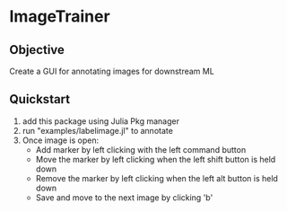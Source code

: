 # ImageTrainer

## Objective
Create a GUI for annotating images for downstream ML

## Quickstart
1. add this package using Julia Pkg manager
2. run "examples/labelimage.jl" to annotate 
3. Once image is open:
    * Add marker by left clicking with the left command button
    * Move the marker by left clicking when the left shift button is held down
    * Remove the marker by left clicking when the left alt button is held down
    * Save and move to the next image by clicking 'b'

